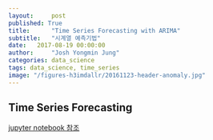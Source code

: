 ```yaml
---
layout:     post
published: True
title:      "Time Series Forecasting with ARIMA"
subtitle:   "시계열 예측기법"
date:   2017-08-19 00:00:00
author:     "Josh Yongmin Jung"
categories: data_science
tags: data_science, time_series
image: "/figures-h3imdallr/20161123-header-anomaly.jpg"
---
```


## Time Series Forecasting

[jupyter notebook 참조](http://nbviewer.jupyter.org/github/h3imdallr/Portfolio-DataAnalysis/blob/master/TimeS_Analysis/timeseries_forecast.ipynb)
